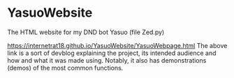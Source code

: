 # YasuoWebsite
The HTML website for my DND bot Yasuo (file Zed.py)

https://internetrat18.github.io/YasuoWebsite/YasuoWebpage.html
The above link is a sort of devblog explaining the project, its intended audience and how and what it was made using. 
Notably, it also has demonstrations (demos) of the most common functions. 
